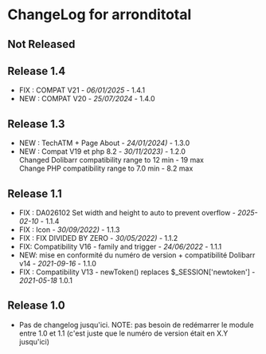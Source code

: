 # ChangeLog for arronditotal

## Not Released

## Release 1.4
- FIX : COMPAT V21 - *06/01/2025* - 1.4.1
- NEW : COMPAT V20 - *25/07/2024* - 1.4.0

## Release 1.3
- NEW : TechATM + Page About - *24/01/2024)* - 1.3.0
- NEW : Compat V19 et php 8.2 - *30/11/2023)* - 1.2.0  
  Changed Dolibarr compatibility range to 12 min - 19 max  
  Change PHP compatibility range to 7.0 min - 8.2 max

## Release 1.1
- FIX : DA026102 Set width and height to auto to prevent overflow - *2025-02-10* - 1.1.4 
- FIX : Icon - *30/09/2022)* - 1.1.3
- FIX : FIX DIVIDED BY ZERO  - *30/05/2022)* - 1.1.2  
- FIX: Compatibility V16 - family and trigger - *24/06/2022* - 1.1.1
- NEW: mise en conformité du numéro de version + compatibilité Dolibarr
  v14 - *2021-09-16* - 1.1.0
- FIX : Compatibility V13 - newToken() replaces
  $_SESSION['newtoken'] - *2021-05-18* 1.0.1

## Release 1.0
- Pas de changelog jusqu'ici. NOTE: pas besoin de redémarrer le module entre 1.0
  et 1.1 (c'est juste que le numéro de version était en X.Y jusqu'ici)
